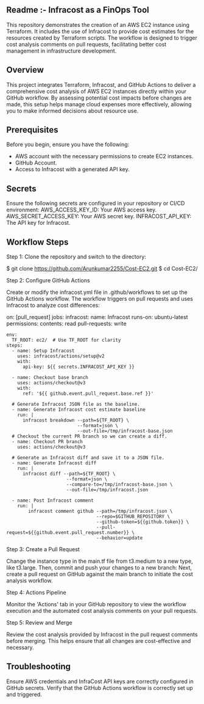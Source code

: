
## Readme :- Infracost as a FinOps Tool

This repository demonstrates the creation of an AWS EC2 instance using Terraform. It includes the use of Infracost to provide cost estimates for the resources created by Terraform scripts. The workflow is designed to trigger cost analysis comments on pull requests, facilitating better cost management in infrastructure development.

## Overview

This project integrates Terraform, Infracost, and GitHub Actions to deliver a comprehensive cost analysis of AWS EC2 instances directly within your GitHub workflow. By assessing potential cost impacts before changes are made, this setup helps manage cloud expenses more effectively, allowing you to make informed decisions about resource use.

## Prerequisites

Before you begin, ensure you have the following:
- AWS account with the necessary permissions to create EC2 instances.
- GitHub Account.
- Access to Infracost with a generated API key.

## Secrets

Ensure the following secrets are configured in your repository or CI/CD environment:
AWS_ACCESS_KEY_ID: Your AWS access key.
AWS_SECRET_ACCESS_KEY: Your AWS secret key.
INFRACOST_API_KEY: The API key for Infracost.

## Workflow Steps

Step 1: Clone the repository and switch to the directory:

$ git clone https://github.com/Arunkumar2255/Cost-EC2.git
$ cd Cost-EC2/

Step 2: Configure GitHub Actions

Create or modify the infracost.yml file in .github/workflows to set up the GitHub Actions workflow. The workflow triggers on pull requests and uses Infracost to analyze cost differences:


on: [pull_request]
jobs:
  infracost:
    name: Infracost
    runs-on: ubuntu-latest
    permissions:
      contents: read
      pull-requests: write

    env:
      TF_ROOT: ec2/  # Use TF_ROOT for clarity
    steps:
      - name: Setup Infracost
        uses: infracost/actions/setup@v2
        with:
          api-key: ${{ secrets.INFRACOST_API_KEY }}

      - name: Checkout base branch
        uses: actions/checkout@v3
        with:
          ref: '${{ github.event.pull_request.base.ref }}'

      # Generate Infracost JSON file as the baseline.
      - name: Generate Infracost cost estimate baseline
        run: |
          infracost breakdown --path=${TF_ROOT} \
                              --format=json \
                              --out-file=/tmp/infracost-base.json
      # Checkout the current PR branch so we can create a diff.
      - name: Checkout PR branch
        uses: actions/checkout@v3

      # Generate an Infracost diff and save it to a JSON file.
      - name: Generate Infracost diff
        run: |
          infracost diff --path=${TF_ROOT} \
                          --format=json \
                          --compare-to=/tmp/infracost-base.json \
                          --out-file=/tmp/infracost.json
                          
      - name: Post Infracost comment
        run: |
            infracost comment github --path=/tmp/infracost.json \
                                     --repo=$GITHUB_REPOSITORY \
                                     --github-token=${{github.token}} \
                                     --pull-request=${{github.event.pull_request.number}} \
                                     --behavior=update


Step 3: Create a Pull Request

Change the instance type in the main.tf file from t3.medium to a new type, like t3.large. Then, commit and push your changes to a new branch:
Next, create a pull request on GitHub against the main branch to initiate the cost analysis workflow.

Step 4: Actions Pipeline

Monitor the 'Actions' tab in your GitHub repository to view the workflow execution and the automated cost analysis comments on your pull requests.

Step 5: Review and Merge

Review the cost analysis provided by Infracost in the pull request comments before merging. This helps ensure that all changes are cost-effective and necessary.


## Troubleshooting

Ensure AWS credentials and InfraCost API keys are correctly configured in GitHub secrets.
Verify that the GitHub Actions workflow is correctly set up and triggered.
